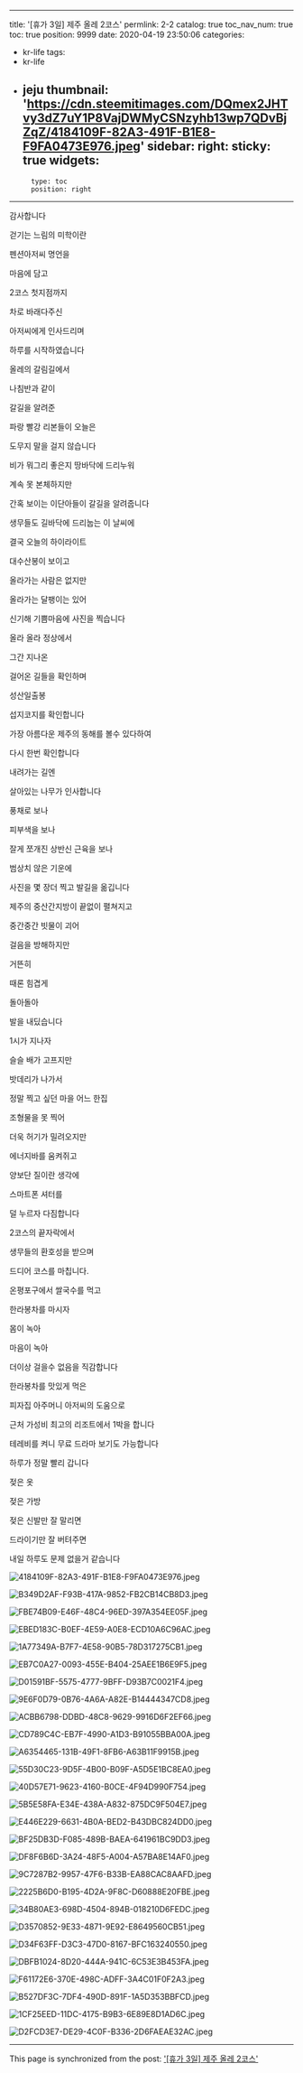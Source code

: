 
---
title: '[휴가 3일] 제주 올레 2코스'
permlink: 2-2
catalog: true
toc_nav_num: true
toc: true
position: 9999
date: 2020-04-19 23:50:06
categories:
- kr-life
tags:
- kr-life
- jeju
thumbnail: 'https://cdn.steemitimages.com/DQmex2JHTvy3dZ7uY1P8VajDWMyCSNzyhb13wp7QDvBjZqZ/4184109F-82A3-491F-B1E8-F9FA0473E976.jpeg'
sidebar:
    right:
        sticky: true
widgets:
    -
        type: toc
        position: right
---


감사합니다

걷기는 느림의 미학이란 

펜션아저씨 명언을

마음에 담고

2코스  첫지점까지

차로 바래다주신 

아저씨에게 인사드리며

하루를 시작하였습니다

올레의 갈림길에서 

나침반과 같이

갈길을 알려준

파랑 빨강 리본들이 오늘은 

도무지 말을 걸지 않습니다

비가 뭐그리 좋은지 땅바닥에 드리누워

계속 못 본체하지만

간혹 보이는 이단아들이 갈길을 알려줍니다

생무들도 길바닥에 드리눕는 이 날씨에

결국 오늘의 하이라이트 

대수산봉이 보이고

올라가는 사람은 없지만

올라가는 달팽이는 있어

신기해 기쁨마음에 사진을 찍습니다

올라 올라 정상에서

그간 지나온 

걸어온 길들을 확인하며

성산일출봉

섭지코지를 확인합니다

가장 아름다운 제주의 동해를 볼수 있다하여

다시 한번 확인합니다

내려가는 길엔

살아있는 나무가 인사합니다

풍채로 보나

피부색을 보나

잘게 쪼개진 상반신 근육을 보나

범상치 않은 기운에 

사진을 몇 장더 찍고 발길을 옮깁니다

제주의 중산간지방이 끝없이 펼쳐지고

중간중간 빗물이 괴어

걸음을 방해하지만 

거뜬히 

때론 힘겹게 

돌아돌아 

발을 내딨습니다

1시가 지나자

슬슬 배가 고프지만

밧데리가 나가서

정말 찍고 싶던 마을 어느 한집

조형물을 못 찍어 

더욱 허기가 밀려오지만

에너지바를 움켜쥐고

양보단 질이란 생각에

스마트폰 셔터를

덜 누르자 다짐합니다

2코스의 끝자락에서

생무들의 환호성을 받으며

드디어 코스를 마칩니다.

온평포구에서 쌀국수를 먹고

한라봉차를 마시자

몸이 녹아

마음이 녹아

더이상 걸을수 없음을 직감합니다

한라봉차를 맛있게 먹은

피자집 아주머니 아저씨의 도움으로

근처 가성비 최고의 리조트에서 1박을 합니다

테레비를 켜니 무료 드라마 보기도 가능합니다

하루가 정말 빨리 갑니다

젖은 옷

젖은 가방

젖은 신발만 잘 말리면

드라이기만 잘 버텨주면

내일 하루도 문제 없을거 같습니다







![4184109F-82A3-491F-B1E8-F9FA0473E976.jpeg](https://cdn.steemitimages.com/DQmex2JHTvy3dZ7uY1P8VajDWMyCSNzyhb13wp7QDvBjZqZ/4184109F-82A3-491F-B1E8-F9FA0473E976.jpeg)

![B349D2AF-F93B-417A-9852-FB2CB14CB8D3.jpeg](https://cdn.steemitimages.com/DQmTAkDv1C7qWbsykQQszvC4WXEmmRhdHwFMKZ4jZQJsU84/B349D2AF-F93B-417A-9852-FB2CB14CB8D3.jpeg)

![FBE74B09-E46F-48C4-96ED-397A354EE05F.jpeg](https://cdn.steemitimages.com/DQmfN8j1XTbhQJRgYfbCoE5fHTUsduVf7kyrRBqvGnJB19p/FBE74B09-E46F-48C4-96ED-397A354EE05F.jpeg)

![EBED183C-B0EF-4E59-A0E8-ECD10A6C96AC.jpeg](https://cdn.steemitimages.com/DQmexSNWo3KbUhF1dBEAgXxij2y6L6Cj3sa2VoFuZAWsTxC/EBED183C-B0EF-4E59-A0E8-ECD10A6C96AC.jpeg)

![1A77349A-B7F7-4E58-90B5-78D317275CB1.jpeg](https://cdn.steemitimages.com/DQmVgeEwdEExsgsN2bhq79UySy4jfYkpvT6ZDA3eKi8kCnR/1A77349A-B7F7-4E58-90B5-78D317275CB1.jpeg)

![EB7C0A27-0093-455E-B404-25AEE1B6E9F5.jpeg](https://cdn.steemitimages.com/DQmd1v2mTXnjXqCCcCmVhZrhZYaJi3dzWUvEZJTuLDh72Ye/EB7C0A27-0093-455E-B404-25AEE1B6E9F5.jpeg)

![D01591BF-5575-4777-9BFF-D93B7C0021F4.jpeg](https://cdn.steemitimages.com/DQmX52GoVYf7e3idus76gCGfRqva6AfE674kg5Vs8qPNJkd/D01591BF-5575-4777-9BFF-D93B7C0021F4.jpeg)

![9E6F0D79-0B76-4A6A-A82E-B14444347CD8.jpeg](https://cdn.steemitimages.com/DQmSuRGR9Ym4ifoNAydabQNW3VBJXftWu6mVJd4imozYw3U/9E6F0D79-0B76-4A6A-A82E-B14444347CD8.jpeg)

![ACBB6798-DDBD-48C8-9629-9916D6F2EF66.jpeg](https://cdn.steemitimages.com/DQmSGk4wtMJNAD8nE248cvPZw1ZnWTCM8eByETZQy2xEmL4/ACBB6798-DDBD-48C8-9629-9916D6F2EF66.jpeg)

![CD789C4C-EB7F-4990-A1D3-B91055BBA00A.jpeg](https://cdn.steemitimages.com/DQmVXoYueeNgdd6PsWchEPJ2QmX5rDuaksJriw12K5Kfip3/CD789C4C-EB7F-4990-A1D3-B91055BBA00A.jpeg)


![A6354465-131B-49F1-8FB6-A63B11F9915B.jpeg](https://cdn.steemitimages.com/DQmRvkc1bwWazHHTjeLZCK28oz3QAp8t9V7LSv7HCRt2T7k/A6354465-131B-49F1-8FB6-A63B11F9915B.jpeg)

![55D30C23-9D5F-4B00-B09F-A5D5E1BC8EA0.jpeg](https://cdn.steemitimages.com/DQmZ3rwHRWCMS7Kg6WW99SrXjqo7w7VkSSLcZQ8s2jfHQFH/55D30C23-9D5F-4B00-B09F-A5D5E1BC8EA0.jpeg)

![40D57E71-9623-4160-B0CE-4F94D990F754.jpeg](https://cdn.steemitimages.com/DQmfLjNVgqcZgDKRcDEiTkrLPaynseCfheo9xeGHgFjQJTV/40D57E71-9623-4160-B0CE-4F94D990F754.jpeg)

![5B5E58FA-E34E-438A-A832-875DC9F504E7.jpeg](https://cdn.steemitimages.com/DQmcmgpJEC1yB36TF7p2iLeFwuVfpddkDfNVsoftbjbQBZs/5B5E58FA-E34E-438A-A832-875DC9F504E7.jpeg)

![E446E229-6631-4B0A-BED2-B43DBC824DD0.jpeg](https://cdn.steemitimages.com/DQmVrpwosVF1Eb2DAmf8JTfZ9AP568TeJGsWTLVAaayFar7/E446E229-6631-4B0A-BED2-B43DBC824DD0.jpeg)

![BF25DB3D-F085-489B-BAEA-641961BC9DD3.jpeg](https://cdn.steemitimages.com/DQmW32mQTFUZexsuoQmNyYKPxDzMUpUaikqrQvKrwAGTQ37/BF25DB3D-F085-489B-BAEA-641961BC9DD3.jpeg)

![DF8F6B6D-3A24-48F5-A004-A57BA8E14AF0.jpeg](https://cdn.steemitimages.com/DQmSeNa5YyF1fwp9RKijrW4DZFshdjCks77tvRvQP9PtZ3y/DF8F6B6D-3A24-48F5-A004-A57BA8E14AF0.jpeg)

![9C7287B2-9957-47F6-B33B-EA88CAC8AAFD.jpeg](https://cdn.steemitimages.com/DQmXTEPoTCz7qR3nY1fugopMZ3H4KBQn1woGqimgUmmZWXn/9C7287B2-9957-47F6-B33B-EA88CAC8AAFD.jpeg)

![2225B6D0-B195-4D2A-9F8C-D60888E20FBE.jpeg](https://cdn.steemitimages.com/DQmaskLH3nTCgKDmfycWGJBPdjqwStogXUb9ffwFAkqq3Ep/2225B6D0-B195-4D2A-9F8C-D60888E20FBE.jpeg)

![34B80AE3-698D-4504-894B-018210D6FEDC.jpeg](https://cdn.steemitimages.com/DQmRAdTVFNxmKEJhfgoGC9GXT6Lx6Gsg7n26r7WpgJvRQEK/34B80AE3-698D-4504-894B-018210D6FEDC.jpeg)


![D3570852-9E33-4871-9E92-E8649560CB51.jpeg](https://cdn.steemitimages.com/DQmSJ1s8j3GoaEFySx288EUo2HTSkW4FwtReXGaKgr9FGFN/D3570852-9E33-4871-9E92-E8649560CB51.jpeg)

![D34F63FF-D3C3-47D0-8167-BFC163240550.jpeg](https://cdn.steemitimages.com/DQmNg6f2re4LQT17D6rD4xtTHjDN18VeSpA8tzX97iYog7y/D34F63FF-D3C3-47D0-8167-BFC163240550.jpeg)

![DBFB1024-8D20-444A-941C-6C53E3B453FA.jpeg](https://cdn.steemitimages.com/DQmcoofH7Tbho1wfMbf4WpLgE37ziQ76onqn48uMGRHUVTz/DBFB1024-8D20-444A-941C-6C53E3B453FA.jpeg)

![F61172E6-370E-498C-ADFF-3A4C01F0F2A3.jpeg](https://cdn.steemitimages.com/DQmZQFsMvudCqQeyLNBji4ypctHCsMGQUmLiPr6vPir6DTc/F61172E6-370E-498C-ADFF-3A4C01F0F2A3.jpeg)

![B527DF3C-7DF4-490D-891F-1A5D353BBFCD.jpeg](https://cdn.steemitimages.com/DQmYahvLMd2XFcSHqJumoaFHKJX3zQPfru3yiTjPQJpiuwH/B527DF3C-7DF4-490D-891F-1A5D353BBFCD.jpeg)

![1CF25EED-11DC-4175-B9B3-6E89E8D1AD6C.jpeg](https://cdn.steemitimages.com/DQmTpQunkcuYwCSc8c5SVFUtRFNU7rpZgqduY6dLNTzpxwq/1CF25EED-11DC-4175-B9B3-6E89E8D1AD6C.jpeg)

![D2FCD3E7-DE29-4C0F-B336-2D6FAEAE32AC.jpeg](https://cdn.steemitimages.com/DQmXkebvJ9b2KU6MWqxhLQmhBzMKe7B3gsEpDKdXoE3zRq5/D2FCD3E7-DE29-4C0F-B336-2D6FAEAE32AC.jpeg)

- - -

This page is synchronized from the post: ['[휴가 3일] 제주 올레 2코스'](https://steemit.com/@coreabeforekorea/2-2)
